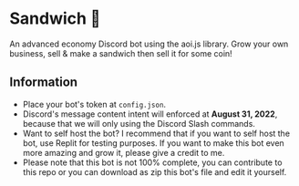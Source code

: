 # Sandwich 🥪
An advanced economy Discord bot using the aoi.js library. Grow your own business, sell & make a sandwich then sell it for some coin!
## Information
- Place your bot's token at `config.json`.
- Discord's message content intent will enforced at **August 31, 2022**, because that we will only using the Discord Slash commands.
- Want to self host the bot? I recommend that if you want to self host the bot, use Replit for testing purposes. If you want to make this bot even more amazing and grow it, please give a credit to me.
- Please note that this bot is not 100% complete, you can contribute to this repo or you can download as zip this bot's file and edit it yourself.
